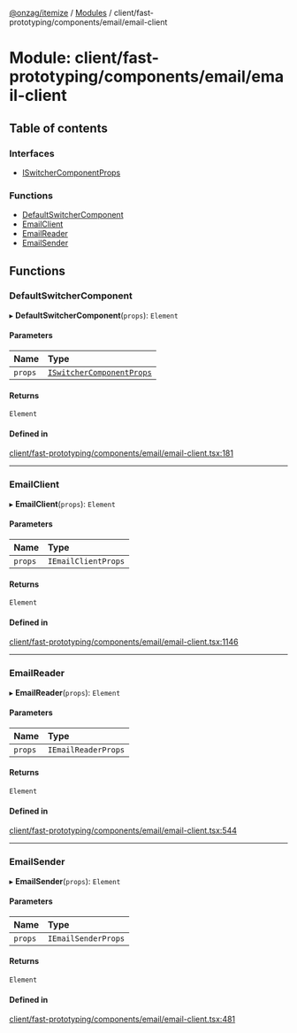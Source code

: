 [@onzag/itemize](../README.md) / [Modules](../modules.md) / client/fast-prototyping/components/email/email-client

# Module: client/fast-prototyping/components/email/email-client

## Table of contents

### Interfaces

- [ISwitcherComponentProps](../interfaces/client_fast_prototyping_components_email_email_client.ISwitcherComponentProps.md)

### Functions

- [DefaultSwitcherComponent](client_fast_prototyping_components_email_email_client.md#defaultswitchercomponent)
- [EmailClient](client_fast_prototyping_components_email_email_client.md#emailclient)
- [EmailReader](client_fast_prototyping_components_email_email_client.md#emailreader)
- [EmailSender](client_fast_prototyping_components_email_email_client.md#emailsender)

## Functions

### DefaultSwitcherComponent

▸ **DefaultSwitcherComponent**(`props`): `Element`

#### Parameters

| Name | Type |
| :------ | :------ |
| `props` | [`ISwitcherComponentProps`](../interfaces/client_fast_prototyping_components_email_email_client.ISwitcherComponentProps.md) |

#### Returns

`Element`

#### Defined in

[client/fast-prototyping/components/email/email-client.tsx:181](https://github.com/onzag/itemize/blob/f2db74a5/client/fast-prototyping/components/email/email-client.tsx#L181)

___

### EmailClient

▸ **EmailClient**(`props`): `Element`

#### Parameters

| Name | Type |
| :------ | :------ |
| `props` | `IEmailClientProps` |

#### Returns

`Element`

#### Defined in

[client/fast-prototyping/components/email/email-client.tsx:1146](https://github.com/onzag/itemize/blob/f2db74a5/client/fast-prototyping/components/email/email-client.tsx#L1146)

___

### EmailReader

▸ **EmailReader**(`props`): `Element`

#### Parameters

| Name | Type |
| :------ | :------ |
| `props` | `IEmailReaderProps` |

#### Returns

`Element`

#### Defined in

[client/fast-prototyping/components/email/email-client.tsx:544](https://github.com/onzag/itemize/blob/f2db74a5/client/fast-prototyping/components/email/email-client.tsx#L544)

___

### EmailSender

▸ **EmailSender**(`props`): `Element`

#### Parameters

| Name | Type |
| :------ | :------ |
| `props` | `IEmailSenderProps` |

#### Returns

`Element`

#### Defined in

[client/fast-prototyping/components/email/email-client.tsx:481](https://github.com/onzag/itemize/blob/f2db74a5/client/fast-prototyping/components/email/email-client.tsx#L481)
